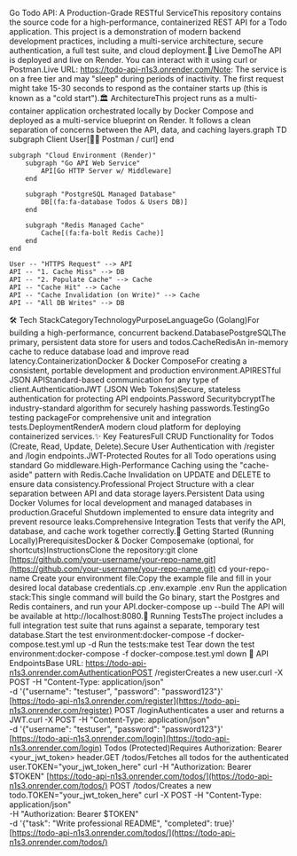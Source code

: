 Go Todo API: A Production-Grade RESTful ServiceThis repository contains the source code for a high-performance, containerized REST API for a Todo application. This project is a demonstration of modern backend development practices, including a multi-service architecture, secure authentication, a full test suite, and cloud deployment.🚀 Live DemoThe API is deployed and live on Render. You can interact with it using curl or Postman.Live URL: https://todo-api-n1s3.onrender.com/Note: The service is on a free tier and may "sleep" during periods of inactivity. The first request might take 15-30 seconds to respond as the container starts up (this is known as a "cold start").🏛️ ArchitectureThis project runs as a multi-container application orchestrated locally by Docker Compose and deployed as a multi-service blueprint on Render. It follows a clean separation of concerns between the API, data, and caching layers.graph TD
    subgraph Client
        User[👨‍💻 Postman / curl]
    end

    subgraph "Cloud Environment (Render)"
        subgraph "Go API Web Service"
            API[Go HTTP Server w/ Middleware]
        end

        subgraph "PostgreSQL Managed Database"
            DB[(fa:fa-database Todos & Users DB)]
        end

        subgraph "Redis Managed Cache"
            Cache[(fa:fa-bolt Redis Cache)]
        end
    end

    User -- "HTTPS Request" --> API
    API -- "1. Cache Miss" --> DB
    API -- "2. Populate Cache" --> Cache
    API -- "Cache Hit" --> Cache
    API -- "Cache Invalidation (on Write)" --> Cache
    API -- "All DB Writes" --> DB

🛠️ Tech StackCategoryTechnologyPurposeLanguageGo (Golang)For building a high-performance, concurrent backend.DatabasePostgreSQLThe primary, persistent data store for users and todos.CacheRedisAn in-memory cache to reduce database load and improve read latency.ContainerizationDocker & Docker ComposeFor creating a consistent, portable development and production environment.APIRESTful JSON APIStandard-based communication for any type of client.AuthenticationJWT (JSON Web Tokens)Secure, stateless authentication for protecting API endpoints.Password SecuritybcryptThe industry-standard algorithm for securely hashing passwords.TestingGo testing packageFor comprehensive unit and integration tests.DeploymentRenderA modern cloud platform for deploying containerized services.✨ Key FeaturesFull CRUD Functionality for Todos (Create, Read, Update, Delete).Secure User Authentication with /register and /login endpoints.JWT-Protected Routes for all Todo operations using standard Go middleware.High-Performance Caching using the "cache-aside" pattern with Redis.Cache Invalidation on UPDATE and DELETE to ensure data consistency.Professional Project Structure with a clear separation between API and data storage layers.Persistent Data using Docker Volumes for local development and managed databases in production.Graceful Shutdown implemented to ensure data integrity and prevent resource leaks.Comprehensive Integration Tests that verify the API, database, and cache work together correctly.🚀 Getting Started (Running Locally)PrerequisitesDocker & Docker Composemake (optional, for shortcuts)InstructionsClone the repository:git clone [https://github.com/your-username/your-repo-name.git](https://github.com/your-username/your-repo-name.git)
cd your-repo-name
Create your environment file:Copy the example file and fill in your desired local database credentials.cp .env.example .env
Run the application stack:This single command will build the Go binary, start the Postgres and Redis containers, and run your API.docker-compose up --build
The API will be available at http://localhost:8080.🧪 Running TestsThe project includes a full integration test suite that runs against a separate, temporary test database.Start the test environment:docker-compose -f docker-compose.test.yml up -d
Run the tests:make test
Tear down the test environment:docker-compose -f docker-compose.test.yml down
📖 API EndpointsBase URL: https://todo-api-n1s3.onrender.comAuthenticationPOST /registerCreates a new user.curl -X POST -H "Content-Type: application/json" \
  -d '{"username": "testuser", "password": "password123"}' \
  [https://todo-api-n1s3.onrender.com/register](https://todo-api-n1s3.onrender.com/register)
POST /loginAuthenticates a user and returns a JWT.curl -X POST -H "Content-Type: application/json" \
  -d '{"username": "testuser", "password": "password123"}' \
  [https://todo-api-n1s3.onrender.com/login](https://todo-api-n1s3.onrender.com/login)
Todos (Protected)Requires Authorization: Bearer <your_jwt_token> header.GET /todos/Fetches all todos for the authenticated user.TOKEN="your_jwt_token_here"
curl -H "Authorization: Bearer $TOKEN" [https://todo-api-n1s3.onrender.com/todos/](https://todo-api-n1s3.onrender.com/todos/)
POST /todos/Creates a new todo.TOKEN="your_jwt_token_here"
curl -X POST -H "Content-Type: application/json" \
  -H "Authorization: Bearer $TOKEN" \
  -d '{"task": "Write professional README", "completed": true}' \
  [https://todo-api-n1s3.onrender.com/todos/](https://todo-api-n1s3.onrender.com/todos/)
